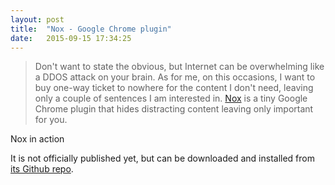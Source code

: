 ```yaml
---
layout: post
title:  "Nox - Google Chrome plugin"
date:   2015-09-15 17:34:25
---
```


>Don't want to state the obvious, but Internet can be overwhelming like a DDOS attack on your brain.
As for me, on this occasions, I want to buy one-way ticket to nowhere for the content I don't need, leaving only a couple of sentences I am interested in.
<a href="https://github.com/Alua-Kinzhebayeva/nox">Nox</a> is a tiny Google Chrome plugin that hides distracting content leaving only important for you.

Nox in action
<img src="{{ '/assets/img/nox/nox-in-action.gif' | prepend: site.baseurl }}" alt="">

It is not officially published yet, but can be downloaded and installed from <a href="https://github.com/Alua-Kinzhebayeva/nox">its Github repo</a>. 
